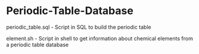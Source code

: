 # Periodic-Table-Database
periodic_table.sql - Script in SQL to build the periodic table

element.sh -  Script in shell to get information about chemical elements from a periodic table database
